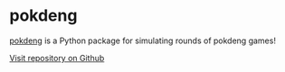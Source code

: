 # pokdeng

[pokdeng](https://pypi.org/project/pokdeng/) is a Python package for simulating rounds of pokdeng games!

[Visit repository on Github](https://github.com/papillonbee/pokdeng)
